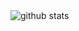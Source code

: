 <picture decoding="async" loading="lazy">
  <source media="(prefers-color-scheme: light)" srcset="https://pixel-profile.vercel.app/api/github-stats?username=adibfirman&screen_effect=false&background=linear-gradient(to%20bottom%20right%2C%20%2374dcc4%2C%20%234597e9)">
  <source media="(prefers-color-scheme: dark)" srcset="https://pixel-profile.vercel.app/api/github-stats?username=adibfirman&screen_effect=true&background=linear-gradient(to%20bottom%20right%2C%20%235580eb%2C%20%232aeeff)">
  <img alt="github stats" src="https://pixel-profile.vercel.app/api/github-stats?username=adibfirman&screen_effect=false&background=linear-gradient(to%20bottom%20right%2C%20%2374dcc4%2C%20%234597e9)">
</picture>
